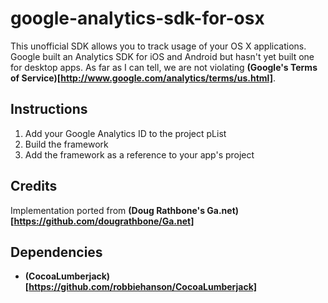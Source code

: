 google-analytics-sdk-for-osx
============================

This unofficial SDK allows you to track usage of your OS X applications. Google built an Analytics SDK for iOS and Android but hasn't yet built one for desktop apps. As far as I can tell, we are not violating **(Google's Terms of Service)[http://www.google.com/analytics/terms/us.html]**.


Instructions
------------
1. Add your Google Analytics ID to the project pList
2. Build the framework
3. Add the framework as a reference to your app's project



Credits
-------
Implementation ported from **(Doug Rathbone's Ga.net)[https://github.com/dougrathbone/Ga.net]**


Dependencies
------------
* **(CocoaLumberjack)[https://github.com/robbiehanson/CocoaLumberjack]**
